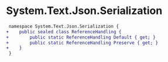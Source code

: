 # System.Text.Json.Serialization

``` diff
 namespace System.Text.Json.Serialization {
+    public sealed class ReferenceHandling {
+        public static ReferenceHandling Default { get; }
+        public static ReferenceHandling Preserve { get; }
+    }
 }
```

